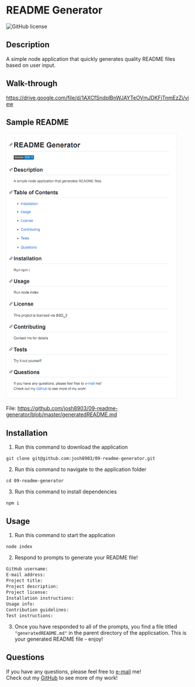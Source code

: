 # README Generator
![GitHub license](https://img.shields.io/badge/license-MIT-blue.svg)
## Description
A simple node application that quickly generates quality README files based on user input.
## Walk-through
https://drive.google.com/file/d/1AXCfSndplBnWJAYTeOVmJDKFjTnmEzZi/view
## Sample README
![screenshit](./assets/images/screenshot.png)

File: https://github.com/josh8903/09-readme-generator/blob/master/generatedREADME.md
## Installation
1. Run this command to download the application
```
git clone git@github.com:josh8903/09-readme-generator.git
```
2. Run this command to navigate to the application folder
```
cd 09-readme-generator
```
3. Run this command to install dependencies
```
npm i
```
## Usage
1. Run this command to start the application
```
node index
```
2. Respond to prompts to generate your README file!
```
GitHub username:
E-mail address:
Project title:
Project description:
Project license:
Installation instructions:
Usage info:
Contribution guidelines:
Test instructions:
```
3. Once you have responded to all of the prompts, you find a file titled `"generatedREADME.md"` in the parent directory of the applicsation. This is your generated README file - enjoy!

## Questions
If you have any questions, please feel free to [e-mail](mailto:thorngren87@gmail.com) me!        
Check out my [GitHub](https://github.com/Josh8903/) to see more of my work!